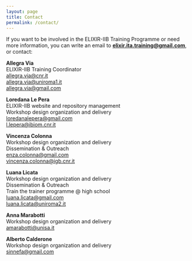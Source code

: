 ```yaml
---
layout: page
title: Contact
permalink: /contact/
---
```


If you want to be involved in the ELIXIR-IIB Training Programme or need more information, you can write an email to **<elixir.ita.training@gmail.com>**, or contact:

**Allegra Via**<br>
ELIXIR-IIB Training Coordinator<br> 
<allegra.via@cnr.it><br>
<allegra.via@uniroma1.it><br> 
<allegra.via@gmail.com>

**Loredana Le Pera**<br>
ELIXIR-IIB website and repository management<br>
Workshop design organization and delivery<br>
<loredanalepera@gmail.com><br>
<l.lepera@ibiom.cnr.it>

**Vincenza Colonna**<br>
Workshop design organization and delivery <br>
Dissemination & Outreach <br>
<enza.colonna@gmail.com><br>
<vincenza.colonna@igb.cnr.it>

**Luana Licata**<br>
Workshop design organization and delivery<br>
Dissemination & Outreach <br>
Train the trainer programme @ high school<br>
<luana.licata@gmail.com><br>
<luana.licata@uniroma2.it>

**Anna Marabotti**<br>
Workshop design organization and delivery<br>
<amarabotti@unisa.it>

**Alberto Calderone**<br>
Workshop design organization and delivery<br>
<sinnefa@gmail.com>
